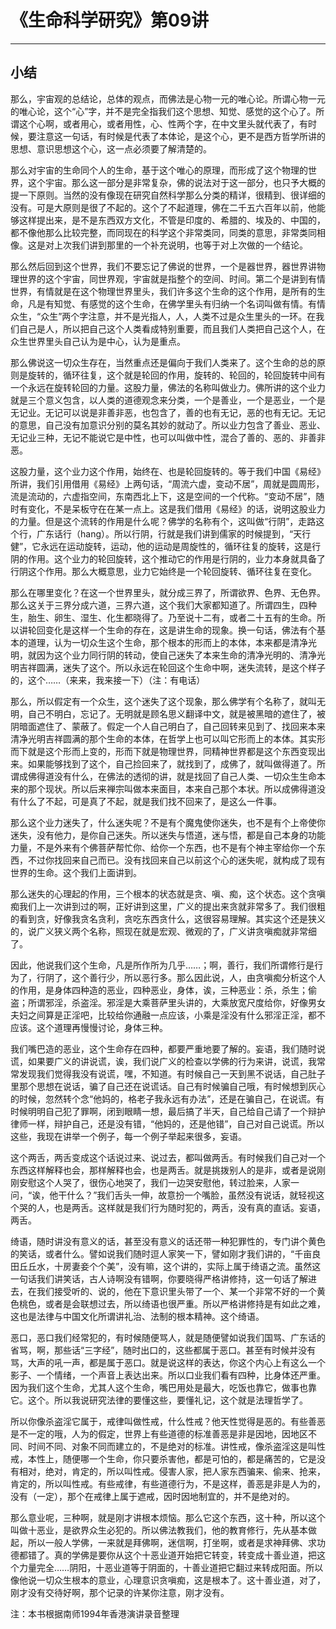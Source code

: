 # 《生命科学研究》第09讲

------

## 小结

那么，宇宙观的总结论，总体的观点，而佛法是心物一元的唯心论。所谓心物一元的唯心论，这个“心”字，并不是完全指我们这个思想、知觉、感觉的这个心了。所谓这个心啊，或者用心，或者用性，心、性两个字，在中文里头就代表了，有时候，要注意这一句话，有时候是代表了本体论，是这个心，更不是西方哲学所讲的思想、意识思想这个心，这一点必须要了解清楚的。

那么对宇宙的生命同个人的生命，基于这个唯心的原理，而形成了这个物理的世界，这个宇宙。那么这一部分是非常复杂，佛的说法对于这一部分，也只予大概的提一下原则。当然的没有像现在研究自然科学那么分类的精详，很精到、很详细的没有。可是大原则是很了不起的。这个了不起道理，佛在二千五六百年以前，他能够这样提出来，是不是东西双方文化，不管是印度的、希腊的、埃及的、中国的，都不像他那么比较完整，而同现在的科学这个非常类同，同类的意思，非常类同相像。这是对上次我们讲到那里的一个补充说明，也等于对上次做的一个结论。

那么然后回到这个世界，我们不要忘记了佛说的世界，一个是器世界，器世界讲物理世界的这个宇宙，同世界观，宇宙就是指整个的空间、时间。第二个是讲到有情世界，有情就是在这个物理世界里头，我们许多这个生命的这个作用，是所有的生命，凡是有知觉、有感觉的这个生命，在佛学里头有归纳一个名词叫做有情。有情众生，“众生”两个字注意，并不是光指人，人，人类不过是众生里头的一环。在我们自己是人，所以把自己这个人类看成特别重要，而且我们人类把自己这个人，在众生世界里头自己认为是中心，认为是重点。

那么佛说这一切众生存在，当然重点还是偏向于我们人类来了。这个生命的总的原则是旋转的，循环往复，这个就是轮回的作用，旋转的、轮回的，轮回旋转中间有一个永远在旋转轮回的力量。这股力量，佛法的名称叫做业力。佛所讲的这个业力就是三个意义包含，以人类的道德观念来分类，一个是善业，一个是恶业，一个是无记业。无记可以说是非善非恶，也包含了，善的也有无记，恶的也有无记。无记的意思，自己没有加意识分别的莫名其妙的就动了。所以业力包含了善业、恶业、无记业三种，无记不能说它是中性，也可以叫做中性，混合了善的、恶的、非善非恶。

这股力量，这个业力这个作用，始终在、也是轮回旋转的。等于我们中国《易经》所讲，我们引用借用《易经》上两句话，“周流六虚，变动不居”，周就是圆周形，流是流动的，六虚指空间，东南西北上下，这是空间的一个代称。“变动不居”，随时有变化，不是呆板守在在某一点上。这是我们借用《易经》的话，说明这股业力的力量。但是这个流转的作用是什么呢？佛学的名称有个，这叫做“行阴”，走路这个行，广东话行（hang）。所以行阴，行就是我们讲到儒家的时候提到，“天行健”，它永远在运动旋转，运动，他的运动是周旋性的，循环往复的旋转，这是行阴的作用。这个业力的轮回旋转，这个推动它的作用是行阴的，业力本身就具备了行阴这个作用。那么大概意思，业力它始终是一个轮回旋转、循环往复在变化。

那么在哪里变化？在这一个世界里头，就分成三界了，所谓欲界、色界、无色界。那么这关于三界分成六道，三界六道，这个我们大家都知道了。所谓四生，四种生，胎生、卵生、湿生、化生都晓得了。乃至说十二有，或者二十五有的生命。所以讲轮回变化是这样一个生命的存在，这是讲生命的现象。换一句话，佛法有个基本的道理，认为一切众生这个生命，那个根本的形而上的本体，本来都是清净光明，就因为这个业力同行阴的转动，使自己迷失了本来生命的清净光明的、清净光明吉祥圆满，迷失了这个。所以永远在轮回这个生命中啊，迷失流转，是这个样子的，这个……（来来，我来接一下）（注：有电话）

那么，所以假定有一个众生，这个迷失了这个现象，那么佛学有个名称了，就叫无明，自己不明白，忘记了。无明就是顾名思义翻译中文，就是被黑暗的遮住了，被阴暗面遮住了、蒙蔽了。假定一个人自己明白了，自己回转来见到了、找回来本来清净光明吉祥圆满的那个生命的本体，在哲学上也可以叫它形而上的本体。其实形而下就是这个形而上变的，形而下就是物理世界，同精神世界都是这个东西变现出来。如果能够找到了这个，自己捡回来了，就找到了，成佛了，就叫做得道了。所谓成佛得道没有什么，在佛法的透彻的讲，就是找回了自己人类、一切众生生命本来的那个现状。所以后来禅宗叫做本来面目，本来自己那个本状。所以成佛得道没有什么了不起，可是真了不起，就是我们找不回来了，是这么一件事。

那么这个业力迷失了，什么迷失呢？不是有个魔鬼使你迷失，也不是有个上帝使你迷失，没有他力，是你自己迷失。所以迷失与悟道，迷与悟，都是自己本身的功能力量，不是外来有个佛菩萨帮忙你、给你一个东西，也不是有个神主宰给你一个东西，不过你找回来自己而已。没有找回来自己以前这个心的迷失呢，就构成了现有世界的生命。这个我们上面讲到。

那么迷失的心理起的作用，三个根本的状态就是贪、嗔、痴，这个状态。这个贪嗔痴我们上一次讲到过的啊，正好讲到这里，广义的提出来贪就非常多了。我们很粗的看到贪，好像我贪名贪利，贪吃东西贪什么，这很容易理解。其实这个还是狭义的，说广义狭义两个名称，照现在就是宏观、微观的了，广义讲贪嗔痴就非常细了。

因此，他说我们这个生命，凡是所作所为几乎……；啊，善行，我们所谓修行是行为了，行阴了，这个善行少，所以恶行多。那么因此说，人，由贪嗔痴分析这个人的作用，是身体四种造的恶业，四种恶业，身体，诶，三种恶业：杀，杀生；偷盗；所谓邪淫，杀盗淫。邪淫是大乘菩萨里头讲的，大乘放宽尺度给你，好像男女夫妇之间算是正淫吧，比较给你通融一点应该，小乘是淫没有什么邪淫正淫，都不应该。这个道理再慢慢讨论，身体三种。

我们嘴巴造的恶业，这个生命存在四种，都要严重地要了解的。妄语，我们随时说谎，如果要广义的讲说谎，诶，我们说广义的检查以学佛的行为来讲，说谎，我常常发现我们觉得我没有说谎，嘿，不知道。有时候自己一天到黑不说话，自己肚子里那个思想在说话，骗了自己还在说谎话。自己有时候骗自己哦，有时候想到灰心的时候，忽然转个念“他妈的，格老子我永远有办法”，还是在骗自己，在说谎。有时候明明自己犯了罪啊，闭到眼睛一想，最后搞了半天，自己给自己请了一个辩护律师一样，辩护自己，还是没有错，“他妈的，还是他错”，自己对自己说谎。所以这些，我现在讲举一个例子，每一个例子举起来很多，妄语。

这个两舌，两舌变成这个话说过来、说过去，都叫做两舌。有时候我们自己对一个东西这样解释也会，那样解释也会，也是两舌。就是挑拨别人的是非，或者是说刚刚安慰这个人哭了，很伤心地哭了，我们一边哭安慰他，转过脸来，人家一问，“诶，他干什么？”我们舌头一伸，故意扮一个嘴脸，虽然没有说话，就轻视这个哭的人，也是两舌。这样就是我们行为随时犯的，两舌，没有真的直话。妄语，两舌。

绮语，随时讲没有意义的话，甚至没有意义的话还带一种犯罪性的，专门讲个黄色的笑话，或者什么。譬如说我们随时逗人家笑一下，譬如刚才我们讲的，“千亩良田丘丘水，十房妻妾个个美”，没有嘛，这个讲的，实际上属于绮语之流。虽然这一句话我们讲笑话，古人诗啊没有错啊，你要晓得严格讲修持，这一句话了解进去，在我们接受听的、说的，他在下意识里头带了一个、某一个非常不好的一个黄色桃色，或者是会联想过去，所以绮语也很严重。所以严格讲修持是有如此之难，这也是法律与中国文化所谓讲礼治、法制的根本精神。这个绮语。

恶口，恶口我们经常犯的，有时候随便骂人，就是随便譬如说我们国骂、广东话的省骂，啊，那些话“三字经”，随时出口的，这些都属于恶口。甚至有时候并没有骂，大声的吼一声，都是属于恶口。就是说这样的表达，你这个内心上有这么一个影子、一个情绪，一个声音上表达出来。所以口业我们看有四种，比身体还严重。因为我们这个生命，尤其人这个生命，嘴巴用处是最大，吃饭也靠它，做事也靠它。这个。所以我说研究法律的要懂这些，要懂礼记，这个就是法理哲学了。

所以你像杀盗淫它属于，戒律叫做性戒，什么性戒？他天性觉得是恶的。有些善恶是不一定的哦，人为的假定，世界上有些道德的标准善恶是非是因地，因地区不同、时间不同、对象不同而建立的，不是绝对的标准。讲性戒，像杀盗淫这是叫性戒，本性上，随便哪一个生命，你只要杀害他，都是可怕的，都是痛苦的，它是没有相对，绝对，肯定的，所以叫性戒。侵害人家，把人家东西骗来、偷来、抢来，肯定的，所以叫性戒。有些戒律，有些道德行为，不是这样，善恶是非是人为的，没有（一定），那个在戒律上属于遮戒，因时因地制宜的，并不是绝对的。

那么意业呢，三种啊，就是刚才讲根本烦恼。那么它这个东西，这十种，所以这个叫做十恶业，是欲界众生必犯的。所以佛法教我们，他的教育修行，先从基本做起，所以一般人学佛，一来就是拜佛啊，迷信啊，打坐啊，或者是求神拜佛、求功德都错了。真的学佛是要你从这个十恶业道开始把它转变，转变成十善业道，把这个力量完全……阴阳，十恶业道等于阴面的，十善业道把它翻过来转成阳面。所以像他说一切众生根本的意业，心理意识贪嗔痴，这是根本了。这十善业道，对了，刚才没有交待好啊，那个记录的许某你注意，刚才没有。

注：本书根据南师1994年香港演讲录音整理
